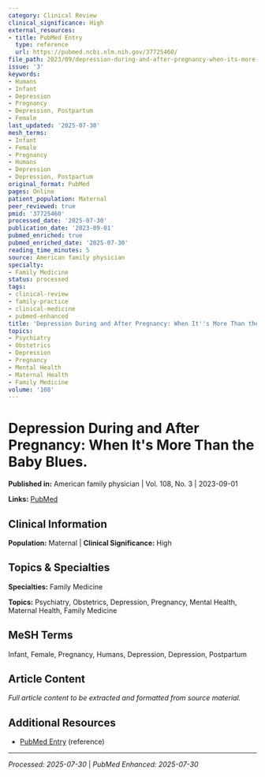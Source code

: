 ```yaml
---
category: Clinical Review
clinical_significance: High
external_resources:
- title: PubMed Entry
  type: reference
  url: https://pubmed.ncbi.nlm.nih.gov/37725460/
file_path: 2023/09/depression-during-and-after-pregnancy-when-its-more-than-the.md
issue: '3'
keywords:
- Humans
- Infant
- Depression
- Pregnancy
- Depression, Postpartum
- Female
last_updated: '2025-07-30'
mesh_terms:
- Infant
- Female
- Pregnancy
- Humans
- Depression
- Depression, Postpartum
original_format: PubMed
pages: Online
patient_population: Maternal
peer_reviewed: true
pmid: '37725460'
processed_date: '2025-07-30'
publication_date: '2023-09-01'
pubmed_enriched: true
pubmed_enriched_date: '2025-07-30'
reading_time_minutes: 5
source: American family physician
specialty:
- Family Medicine
status: processed
tags:
- clinical-review
- family-practice
- clinical-medicine
- pubmed-enhanced
title: 'Depression During and After Pregnancy: When It''s More Than the Baby Blues.'
topics:
- Psychiatry
- Obstetrics
- Depression
- Pregnancy
- Mental Health
- Maternal Health
- Family Medicine
volume: '108'
---
```


# Depression During and After Pregnancy: When It's More Than the Baby Blues.

**Published in:** American family physician | Vol. 108, No. 3 | 2023-09-01

**Links:** [PubMed](https://pubmed.ncbi.nlm.nih.gov/37725460/)

## Clinical Information

**Population:** Maternal | **Clinical Significance:** High

## Topics & Specialties

**Specialties:** Family Medicine

**Topics:** Psychiatry, Obstetrics, Depression, Pregnancy, Mental Health, Maternal Health, Family Medicine

## MeSH Terms

Infant, Female, Pregnancy, Humans, Depression, Depression, Postpartum

## Article Content

*Full article content to be extracted and formatted from source material.*

## Additional Resources

- [PubMed Entry](https://pubmed.ncbi.nlm.nih.gov/37725460/) (reference)

---

*Processed: 2025-07-30* | *PubMed Enhanced: 2025-07-30*
